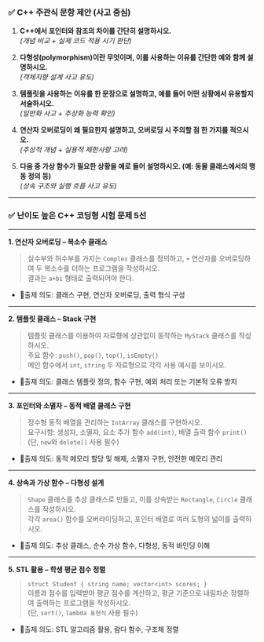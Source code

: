 ### ✅ C++ 주관식 문항 제안 (사고 중심)
1. **C++에서 포인터와 참조의 차이를 간단히 설명하시오.**  
   *(개념 비교 + 실제 코드 적용 시기 판단)*

2. **다형성(polymorphism)이란 무엇이며, 이를 사용하는 이유를 간단한 예와 함께 설명하시오.**  
   *(객체지향 설계 사고 유도)*

3. **템플릿을 사용하는 이유를 한 문장으로 설명하고, 예를 들어 어떤 상황에서 유용할지 서술하시오.**  
   *(일반화 사고 + 추상화 능력 확인)*

4. **연산자 오버로딩이 왜 필요한지 설명하고, 오버로딩 시 주의할 점 한 가지를 적으시오.**  
   *(추상적 개념 + 실용적 제한사항 고려)*

5. **다음 중 가상 함수가 필요한 상황을 예로 들어 설명하시오. (예: 동물 클래스에서의 행동 정의 등)**  
   *(상속 구조와 실행 흐름 사고 유도)*
---

### ✅ 난이도 높은 C++ 코딩형 시험 문제 5선

---

**1. 연산자 오버로딩 – 복소수 클래스**  
> 실수부와 허수부를 가지는 `Complex` 클래스를 정의하고, `+` 연산자를 오버로딩하여 두 복소수를 더하는 프로그램을 작성하시오.  
> 결과는 `a+bi` 형태로 출력되어야 한다.

- 🔑출제 의도: 클래스 구현, 연산자 오버로딩, 출력 형식 구성

---

**2. 템플릿 클래스 – Stack 구현**  
> 템플릿 클래스를 이용하여 자료형에 상관없이 동작하는 `MyStack` 클래스를 작성하시오.  
> 주요 함수: `push()`, `pop()`, `top()`, `isEmpty()`  
> 메인 함수에서 `int`, `string` 두 자료형으로 각각 사용 예시를 보이시오.

- 🔑출제 의도: 클래스 템플릿 정의, 함수 구현, 예외 처리 또는 기본적 오류 방지

---

**3. 포인터와 소멸자 – 동적 배열 클래스 구현**  
> 정수형 동적 배열을 관리하는 `IntArray` 클래스를 구현하시오.  
> 요구사항: 생성자, 소멸자, 요소 추가 함수 `add(int)`, 배열 출력 함수 `print()`  
> (단, `new`와 `delete[]` 사용 필수)

- 🔑출제 의도: 동적 메모리 할당 및 해제, 소멸자 구현, 안전한 메모리 관리

---

**4. 상속과 가상 함수 – 다형성 설계**  
> `Shape` 클래스를 추상 클래스로 만들고, 이를 상속받는 `Rectangle`, `Circle` 클래스를 작성하시오.  
> 각각 `area()` 함수를 오버라이딩하고, 포인터 배열로 여러 도형의 넓이를 출력하시오.  

- 🔑출제 의도: 추상 클래스, 순수 가상 함수, 다형성, 동적 바인딩 이해

---

**5. STL 활용 – 학생 평균 점수 정렬**  
> `struct Student { string name; vector<int> scores; }`  
> 이름과 점수를 입력받아 평균 점수를 계산하고, 평균 기준으로 내림차순 정렬하여 출력하는 프로그램을 작성하시오.  
> (단, `sort()`, `lambda 표현식` 사용 필수)

- 🔑출제 의도: STL 알고리즘 활용, 람다 함수, 구조체 정렬

